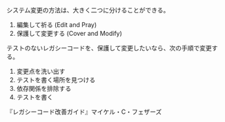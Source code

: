 システム変更の方法は、大きく二つに分けることができる。

1. 編集して祈る (Edit and Pray)
2. 保護して変更する (Cover and Modify)

テストのないレガシーコードを、保護して変更したいなら、次の手順で変更する。

1. 変更点を洗い出す
2. テストを書く場所を見つける
3. 依存関係を排除する
4. テストを書く

『レガシーコード改善ガイド』マイケル・C・フェザーズ
